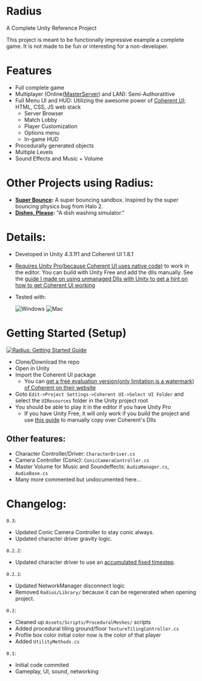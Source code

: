 # Radius

A Complete Unity Reference Project 

This project is meant to be functionally impressive example a complete game. It is not made to be fun or interesting for a non-developer.

# Features
 - Full complete game
 - Multiplayer (Online([MasterServer](https://docs.unity3d.com/Documentation/ScriptReference/MasterServer.html)) and LAN): Semi-Authoratitive
 - Full Menu UI and HUD: Utilizing the awesome power of [Coherent UI](http://coherent-labs.com/); HTML, CSS, JS web stack
 	 - Server Browser
 	 - Match Lobby
 	 - Player Customization
	 - Options menu
	 - In-game HUD
 - Procedurally generated objects
 - Multiple Levels
 - Sound Effects and Music + Volume


# Other Projects using Radius:
 - **[Super Bounce](https://github.com/MadLittleMods/Super-Bounce):** A super bouncing sandbox. Inspired by the super bouncing physics bug from Halo 2.
 - **[Dishes, Please](https://github.com/Costava/Dishes-Please):** "A dish washing simulator."




# Details:
 - Developed in Unity 4.3.1f1 and Coherent UI 1.8.1
 - [Requires Unity Pro(because Coherent UI uses native code)](http://docs.unity3d.com/Documentation/Manual/Plugins.html) to work in the editor. You can build with Unity Free and add the dlls manually. See the [guide I made on using unmanaged Dlls with Unity to get a hint on how to get Coherent UI working](http://ericeastwood.com/blog/17/unity-and-dlls-c-managed-and-c-unmanaged)
 - Tested with:

   ![Windows](http://i.imgur.com/GAFNJEB.png) ![Mac](http://i.imgur.com/KwgyfmJ.png)


# Getting Started (Setup)

[![Radius: Getting Started Guide](http://i.imgur.com/Qz3Msr2.png)](http://www.youtube.com/watch?v=ehRKmvcdxFg)

 - Clone/Download the repo
 - Open in Unity
 - Import the Coherent UI package
 	 - You can [get a free evaluation version(only limitation is a watermark) of Coherent on their website](http://coherent-labs.com/)
 - Goto `Edit->Project Settings->Coherent UI->Select UI Folder` and select the `UIResources` folder in the Unity project root
 - You should be able to play it in the editor if you have Unity Pro
	 - If you have Unity Free, it will only work if you build the project and use [this guide](http://ericeastwood.com/blog/17/unity-and-dlls-c-managed-and-c-unmanaged) to manually copy over Coherent's Dlls



## Other features:

 - Character Controller/Driver: `CharacterDriver.cs`
 - Camera Controller (Conic): `ConicCameraController.cs`
 - Master Volume for Music and Soundeffects: `AudioManager.cs`, `AudioBase.cs`
 - Many more commented but undocumented here...



# Changelog:

`0.3`:
 - Updated Conic Camera Controller to stay conic always.
 - Updated character driver gravity logic.

`0.2.2`:
 - Updated character driver to use an [accumulated fixed timestep](http://gafferongames.com/game-physics/fix-your-timestep/).

`0.2.1`:
 - Updated NetworkManager disconnect logic
 -  Removed `Radius/Library/` because it can be regenerated when opening project.

`0.2`:
 - Cleaned up `Assets/Scripts/ProceduralMeshes/` scripts
 - Added procedural tiling ground/floor `TextureTilingController.cs`
 - Profile box color initial color now is the color of that player
 - Added `UtilityMethods.cs`
 
`0.1`:
 - Initial code commited
 - Gameplay, UI, sound, networking

